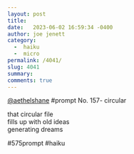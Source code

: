 ```yaml
---
layout: post
title:  
date:   2023-06-02 16:59:34 -0400
author: joe jenett
category:
  -  haiku
  -  micro
permalink: /4041/
slug: 4041
summary: 
comments: true
---
```

<p>
<a href="https://toot.community/@aethelshane/110474193576703007">@aethelshane</a> #prompt No. 157- circular
</p>
<p>
that circular file<br>
fills up with old ideas<br>
generating dreams
</p>
<p>
#575prompt #haiku 
</p>

<a href="https://brid.gy/publish/mastodon"></a>